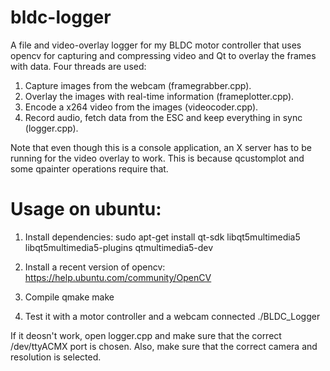 bldc-logger
===========

A file and video-overlay logger for my BLDC motor controller that uses opencv for capturing and compressing video and Qt to overlay the frames with data. Four threads are used:

1. Capture images from the webcam (framegrabber.cpp).
2. Overlay the images with real-time information (frameplotter.cpp).
3. Encode a x264 video from the images (videocoder.cpp).
4. Record audio, fetch data from the ESC and keep everything in sync (logger.cpp).

Note that even though this is a console application, an X server has to be running for the video overlay to work. This is because qcustomplot and some qpainter operations require that.

Usage on ubuntu:
================
1. Install dependencies:
sudo apt-get install qt-sdk libqt5multimedia5 libqt5multimedia5-plugins qtmultimedia5-dev

2. Install a recent version of opencv:
https://help.ubuntu.com/community/OpenCV

3. Compile
qmake
make

4. Test it with a motor controller and a webcam connected
./BLDC_Logger

If it deosn't work, open logger.cpp and make sure that the correct /dev/ttyACMX port is chosen. Also, make sure that the correct camera and resolution is selected.

